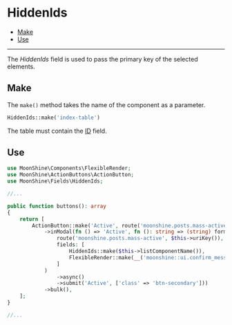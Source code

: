 # HiddenIds

- [Make](#make)
- [Use](#use)

---

The _HiddenIds_ field is used to pass the primary key of the selected elements.

<a name="make"></a>
## Make

The `make()` method takes the name of the component as a parameter.

```php
HiddenIds::make('index-table')
```

The table must contain the [ID](/docs/{{version}}/fields/id) field.

<a name="use"></a>
## Use

```php
use MoonShine\Components\FlexibleRender;
use MoonShine\ActionButtons\ActionButton;
use MoonShine\Fields\HiddenIds;

//...

public function buttons(): array
{
    return [
        ActionButton::make('Active', route('moonshine.posts.mass-active', $this->uriKey()))
            ->inModal(fn () => 'Active', fn (): string => (string) form(
                route('moonshine.posts.mass-active', $this->uriKey()),
                fields: [
                    HiddenIds::make($this->listComponentName()),
                    FlexibleRender::make(__('moonshine::ui.confirm_message')),
                ]
            )
                ->async()
                ->submit('Active', ['class' => 'btn-secondary']))
            ->bulk(),
    ];
}

//...
```